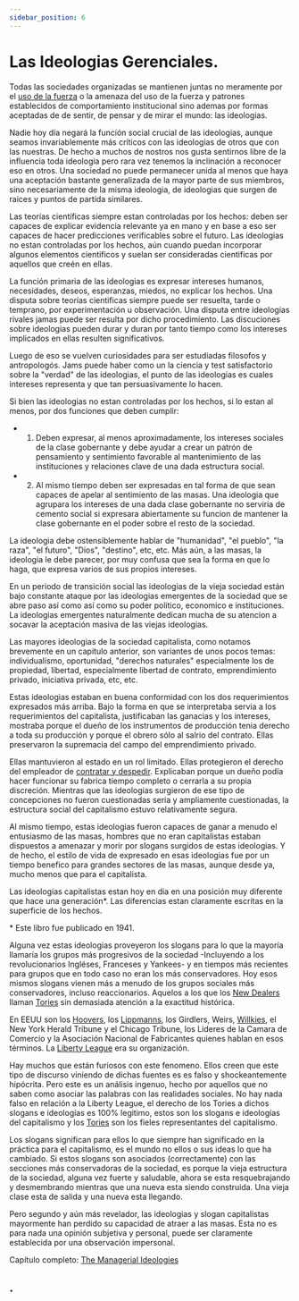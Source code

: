 ```yaml
---
sidebar_position: 6
---
```


# Las Ideologias Gerenciales.

Todas las sociedades organizadas se mantienen juntas no meramente por el [uso de la fuerza](https://es.wikipedia.org/wiki/Monopolio_de_la_violencia) o la amenaza del uso de la fuerza y patrones establecidos de comportamiento institucional sino ademas por formas aceptadas de de sentir, de pensar y de mirar el mundo: las ideologias. 


Nadie hoy día negará la función social crucial de las ideologias, aunque seamos invariablemente más críticos con las ideologias de otros que con las nuestras. De hecho a muchos de nostros nos gusta sentirnos libre de la influencia toda ideologia pero rara vez tenemos la inclinación a reconocer eso en otros. Una sociedad no puede permanecer unida al menos que haya una aceptación bastante generalizada de la mayor parte de sus miembros, sino necesariamente de la misma ideologia, de ideologias que surgen de raices y puntos de partida similares.

Las teorías científicas siempre estan controladas por los hechos: deben ser capaces de explicar evidencia relevante ya en mano y en base a eso ser capaces de hacer predicciones verificables sobre el futuro. Las ideologias no estan controladas por los hechos, aún cuando puedan incorporar algunos elementos cientificos y suelan ser consideradas cientificas por aquellos que creén en ellas. 

La función primaria de las ideologias es expresar intereses humanos, necesidades, deseos, esperanzas, miedos, no explicar los hechos. Una disputa sobre teorías cientificas siempre puede ser resuelta, tarde o temprano, por experimentación u observación. Una disputa entre ideologias rivales jamas puede ser resulta por dicho procedimiento. Las discuciones sobre ideologias pueden durar y duran por tanto tiempo como los intereses implicados en ellas resulten significativos. 

Luego de eso se vuelven curiosidades para ser estudiadas filosofos y antropologós.  Jams puede haber como un la ciencia y test satisfactorio sobre la "verdad" de las ideologias, el punto de las ideologias es cuales intereses representa y que tan persuasivamente lo hacen.

Si bien las ideologias no estan controladas por los hechos, si lo estan al menos, por dos funciones que deben cumplir:

- 1) Deben expresar, al menos aproximadamente, los intereses sociales de la clase gobernante y debe ayudar a crear un patrón de pensamiento y sentimiento favorable al mantenimiento de las instituciones y relaciones clave de una dada estructura social. 


- 2) Al mismo tiempo deben ser expresadas en tal forma de que sean capaces de apelar al sentimiento de las masas. Una ideologia que agrupara los intereses de una dada clase gobernante no serviria de cemento social si expresara abiertamente su funcion de mantener la clase gobernante en el poder sobre el resto de la sociedad.

La ideologia debe ostensiblemente hablar de "humanidad", "el pueblo", "la raza", "el futuro", "Dios", "destino", etc, etc. Más aún, a las masas, la ideologia le debe parecer, por muy confusa que sea la forma en que lo haga, que expresa varios de sus propios intereses.

En un periodo de transición social las ideologias de la vieja sociedad están bajo constante ataque por las ideologias emergentes de la sociedad que se abre paso así como así como su poder político, economico e instituciones. La ideologias emergentes naturalmente dedican mucha de su atencion a socavar la aceptación masiva de las viejas ideologias.

Las mayores ideologias de la sociedad capitalista, como notamos brevemente en un capitulo anterior, son variantes de unos pocos temas: individualismo, oportunidad, "derechos naturales" especialmente los de propiedad, libertad, especialmente libertad de contrato, emprendimiento privado, iniciativa privada, etc, etc.

Estas ideologias estaban en buena conformidad con los dos requerimientos expresados más arriba. Bajo la forma en que se interpretaba servia a los requerimientos del capitalista, justificaban las ganacias y los intereses, mostraba porque el dueño de los instrumentos de producción tenia derecho a toda su producción y porque el obrero sólo al salrio del contrato. Ellas preservaron la supremacia del campo del emprendimiento privado. 


Ellas mantuvieron al estado en un rol limitado. Ellas protegieron el derecho del empleador de [contratar y despedir](https://idioms.thefreedictionary.com/hire+and+fire). Explicaban porque un dueño podía hacer funcionar su fabrica tiempo completo o cerrarla a su propia discreción. Mientras que las ideologias surgieron de ese tipo de concepciones no fueron cuestionadas seria y ampliamente cuestionadas, la estructura social del capitalismo estuvo relativamente segura. 


Al mismo tiempo, estas ideologias fueron capaces de ganar a menudo el entusiasmo de las masas, hombres que no eran capitalistas estaban dispuestos a amenazar y morir por slogans surgidos de estas ideologias. Y de hecho, el estilo de vida de expresado en esas ideologias fue por un tiempo benefico para grandes sectores de las masas, aunque desde ya, mucho menos que para el capitalista.

Las ideologias capitalistas estan hoy en dia en una posición muy diferente que hace una generación*. Las diferencias estan claramente escritas en la superficie de los hechos.

<p class="md_footnote_size">* Este libro fue publicado en 1941.</p>

Alguna vez estas ideologias proveyeron los slogans para lo que la mayoría llamaría los grupos más progresivos de la sociedad -Incluyendo a los revolucionarios Ingléses, Franceses y Yankees- y en tiempos más recientes para grupos que en todo caso no eran los más conservadores. Hoy esos mismos slogans vienen más a menudo de los grupos sociales más conservadores, incluso reaccionarios. Aquelos a los que los <a href="https://es.wikipedia.org/wiki/New_Deal" target="_blank" rel="noopener noreferrer">New Dealers</a> llaman [Tories](https://en.wikipedia.org/wiki/Tory) sin demasiada atención a la exactitud histórica.


En EEUU son los [Hoovers](https://es.wikipedia.org/wiki/John_Edgar_Hoover), los [Lippmanns](https://es.wikipedia.org/wiki/Walter_Lippmann),  los Girdlers, Weirs, [Willkies](https://es.wikipedia.org/wiki/Wendell_Willkie), el New York Herald Tribune y el Chicago Tribune, los Lideres de la Camara de Comercio y la Asociación Nacional de Fabricantes quienes hablan en esos términos. La [Liberty League](https://en.wikipedia.org/wiki/American_Liberty_League) era su organización.


Hay muchos que están furiosos con este fenomeno. Ellos creen que este tipo de discurso viniendo de dichas fuentes es es falso y shockeantemente hipócrita. Pero este es un análisis ingenuo, hecho por aquellos que no saben como asociar las palabras con las realidades sociales. No hay nada falso en relación a la Liberty League, el derecho de los Tories a dichos slogans e ideologías es 100% legitimo, estos son los slogans e ideologías del capitalismo y los [Tories](https://en.wikipedia.org/wiki/Tory) son los fieles representantes del capitalismo.

Los slogans significan para ellos lo que siempre han significado en la práctica para el capitalismo, es el mundo no ellos o sus ideas lo que ha cambiado. Si estos slogans son asociados (correctamente) con las secciones más conservadoras de la sociedad, es porque la vieja estructura de la sociedad, alguna vez fuerte y saludable, ahora se esta resquebrajando y desmembrando mientras que una nueva esta siendo construida. Una vieja clase esta de salida y una nueva esta llegando.

<p class="fadeout"> 

Pero segundo y aún más revelador, las ideologias y slogan capitalistas mayormente han perdido su capacidad de atraer a las masas. Esta no es para nada una opinión subjetiva y personal, puede ser claramente establecida por una observación impersonal.
</p>

Capítulo completo: <a href="https://archive.org/details/in.ernet.dli.2015.17923/page/n179/mode/2up" target="_blank" rel="noopener noreferrer">The Managerial Ideologies</a> 

## .






